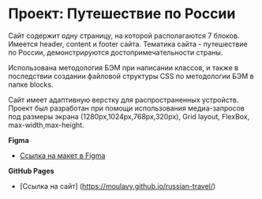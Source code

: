 # Проект: Путешествие по России
Сайт содержит одну страницу, на которой располагаются 7 блоков. Имеется header, content и footer сайта. 
Тематика сайта - путешествие по России, демонстрируются достопримечательности страны.

Использована методология БЭМ при написании классов, и также в последствии создании файловой структуры CSS по методологии БЭМ в папке blocks.

Сайт имеет адаптивную верстку для распространенных устройств. Проект был разработан при помощи использования медиа-запросов под размеры экрана (1280px,1024px,768px,320px), Grid layout, FlexBox, max-width,max-height.


**Figma**

* [Ссылка на макет в Figma](https://www.figma.com/file/5S2WSbEFL6awjVWJ0NWL8Q/Sprint-3_-Russia-_-desktop-mobile?node-id=28503%3A0)

**GitHub Pages**
* [Ссылка на сайт] (https://moulavy.github.io/russian-travel/)


